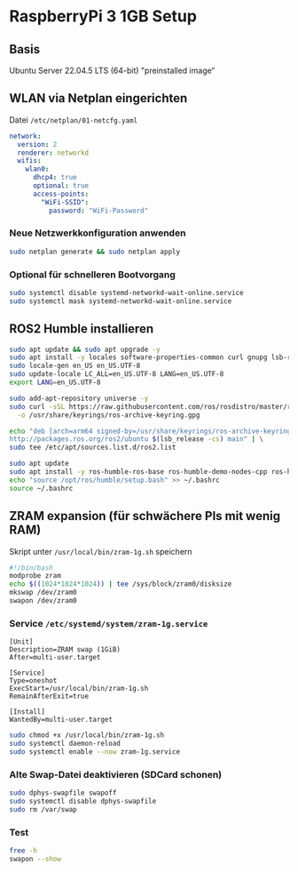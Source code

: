 # RaspberryPi 3 1GB Setup

## Basis

Ubuntu Server 22.04.5 LTS (64-bit) "preinstalled image“

## WLAN via Netplan eingerichten

Datei ```/etc/netplan/01-netcfg.yaml```

```yaml
network:
  version: 2
  renderer: networkd
  wifis:
    wlan0:
      dhcp4: true
      optional: true
      access-points:
        "WiFi-SSID":
          password: "WiFi-Password"

```

### Neue Netzwerkkonfiguration anwenden

```bash
sudo netplan generate && sudo netplan apply
```

### Optional für schnelleren Bootvorgang

```bash
sudo systemctl disable systemd-networkd-wait-online.service
sudo systemctl mask systemd-networkd-wait-online.service
```

## ROS2 Humble installieren

```bash
sudo apt update && sudo apt upgrade -y
sudo apt install -y locales software-properties-common curl gnupg lsb-release
sudo locale-gen en_US en_US.UTF-8
sudo update-locale LC_ALL=en_US.UTF-8 LANG=en_US.UTF-8
export LANG=en_US.UTF-8

sudo add-apt-repository universe -y
sudo curl -sSL https://raw.githubusercontent.com/ros/rosdistro/master/ros.key \
  -o /usr/share/keyrings/ros-archive-keyring.gpg

echo "deb [arch=arm64 signed-by=/usr/share/keyrings/ros-archive-keyring.gpg] \
http://packages.ros.org/ros2/ubuntu $(lsb_release -cs) main" | \
sudo tee /etc/apt/sources.list.d/ros2.list

sudo apt update
sudo apt install -y ros-humble-ros-base ros-humble-demo-nodes-cpp ros-humble-demo-nodes-py
echo "source /opt/ros/humble/setup.bash" >> ~/.bashrc
source ~/.bashrc
```

## ZRAM expansion (für schwächere PIs mit wenig RAM)

Skript unter ```/usr/local/bin/zram-1g.sh``` speichern

```bash
#!/bin/bash
modprobe zram
echo $((1024*1024*1024)) | tee /sys/block/zram0/disksize
mkswap /dev/zram0
swapon /dev/zram0
```

### Service ```/etc/systemd/system/zram-1g.service```

```service
[Unit]
Description=ZRAM swap (1GiB)
After=multi-user.target

[Service]
Type=oneshot
ExecStart=/usr/local/bin/zram-1g.sh
RemainAfterExit=true

[Install]
WantedBy=multi-user.target
```

```bash
sudo chmod +x /usr/local/bin/zram-1g.sh
sudo systemctl daemon-reload
sudo systemctl enable --now zram-1g.service
```

### Alte Swap-Datei deaktivieren (SDCard schonen)

```bash
sudo dphys-swapfile swapoff
sudo systemctl disable dphys-swapfile
sudo rm /var/swap
```

### Test

```bash
free -h
swapon --show
```
